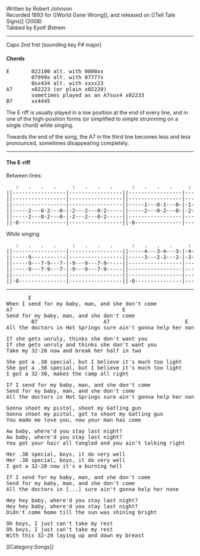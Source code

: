 Written by Robert Johnson<br>
Recorded  1993 for [[World Gone Wrong]], and released on [[Tell Tale Signs]] (2008) <br>
Tabbed by Eyolf Østrem

----
Capo 2nd fret (sounding key F# major)

<h4>Chords</h4>

<pre class="chords">
E       022100 alt. with 0000xx
        07999x alt. with 07777x
        0xx434 alt. with xxxx23
A7      x02223 (or plain x02220)
        sometimes played as an A7sus4 x02233
B7      xx4445
</pre>
The E riff is usually played in a low position at the end of every
line, and in one of the high-position forms (or simplified to simple
strumming on a single chord) while singing.

Towards the end of the song, the A7 in the third
line becomes less and less
pronounced, sometimes disappearing completely.

----
<h4>The E-riff</h4>
Between lines:

<pre class="tab">
   :   .   .   .     :   .   .   .      :   .   .   .     :   .   .   .    
||-----------------|-----------------||-----------------|-----------------||
||-----------------|-----------------||-----------------|-----------------||
||-----------------|-----------------||-----1---0-1---0-|-1---1---0-1-----||
||-----2---0-2---0-|-2---2---0-2-----||-----2---0-2---0-|-2---2---0-2-----||
||-----2---0-2---0-|-2---2---0-2-----||-----------------|-----------------||
||-0---------------|-----------------||-0---------------|-----------------||
</pre>

While singing

<pre class="tab">
   :   .   .   .     :   .   .   .      :   .   .   .     :   .   .   .    
||-----------------|-----------------||-----4---3-4---3-|-4---4---3-4-----||
||-----9-----------|-----------------||-----3---2-3---2-|-3---3---2-3-----||
||-----9---7-9---7-|-9---9---7-9-----||-----------------|-----------------||
||-----9---7-9---7-|-9---9---7-9-----||-----------------|-----------------||
||-----------------|-----------------||-----------------|-----------------||
||-0---------------|-----------------||-0---------------|-----------------||
</pre>

----
<pre class="verse">
       E     
When I send for my baby, man, and she don't come
A7                                   E
Send for my baby, man, and she don't come
        B7                     A7                        E
All the doctors in Hot Springs sure ain't gonna help her none
</pre>

<pre class="verse">
If she gets unruly, thinks she don't want you
If she gets unruly and thinks she don't want you
Take my 32-20 now and break her half in two
</pre>

<pre class="verse">
She got a .38 special, but I believe it's much too light
She got a .38 special, but I believe it's much too light
I got a 32-30, makes the camp all right
</pre>

<pre class="verse">
If I send for my baby, man, and she don't come
Send for my baby, man, and she don't come
All the doctors in Hot Springs sure ain't gonna help her none
</pre>

<pre class="verse">
Gonna shoot my pistol, shoot my Gatling gun
Gonna shoot my pistol, got to shoot my Gatling gun
You made me love you, now your man has come
</pre>

<pre class="verse">
Aw baby, where'd you stay last night?
Aw baby, where'd you stay last night?
You got your hair all tangled and you ain't talking right
</pre>

<pre class="verse">
Her .38 special, boys, it do very well
Her .38 special, boys, it do very well
I got a 32-20 now it's a burning hell
</pre>

<pre class="verse">
If I send for my baby, man, and she don't come
Send for my baby, man, and she don't come
All the doctors in [...] sure ain't gonna help her none
</pre>

<pre class="verse">
Hey hey baby, where'd you stay last night?
Hey hey baby, where'd you stay last night?
Didn't come home till the sun was shining bright
</pre>

<pre class="verse">
Oh boys, I just can't take my rest
Oh boys, I just can't take my rest
With this 32-20 laying up and down my breast
</pre>

[[Category:Songs]]